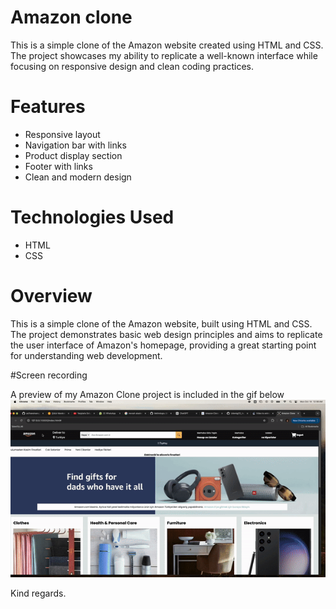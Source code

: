 # Amazon clone

This is a simple clone of the Amazon website created using HTML and CSS. The project showcases my ability to replicate a well-known interface while focusing on responsive design and clean coding practices.

# Features

- Responsive layout
- Navigation bar with links
- Product display section
- Footer with links
- Clean and modern design

# Technologies Used

- HTML
- CSS

# Overview

This is a simple clone of the Amazon website, built using HTML and CSS. The project demonstrates basic web design principles and aims to replicate the user interface of Amazon's homepage, providing a great starting point for understanding web development.

#Screen recording

A preview of my Amazon Clone project is included in the gif below
![](AMAZON.gif)

Kind regards.
